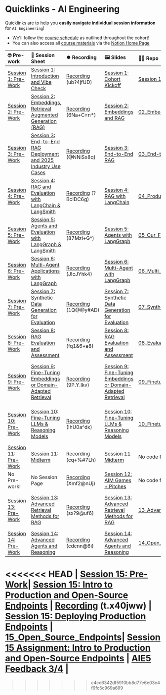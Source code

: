 # Quicklinks - AI Engineering

Quicklinks are to help you **easily navigate individual session information** for `AI Engineering`!  

- We'll follow the [course schedule](https://www.notion.so/The-AI-Engineering-Bootcamp-Cohort-5-Detailed-Schedule-Syllabus-158cd547af3d80039ed3c8f6dfe8be7c?pvs=4#158cd547af3d812a8555cdec981ca126) as outlined throughout the cohort!
- You can also access all [course materials](https://www.notion.so/The-AI-Engineering-Bootcamp-Cohort-5-Home-Page-175cd547af3d80969151ebc75bb1d94a?pvs=4#175cd547af3d8121b8c3ca20c7ce85ca) via the [Notion Home Page](https://www.notion.so/The-AI-Engineering-Bootcamp-Cohort-5-Home-Page-175cd547af3d80969151ebc75bb1d94a)


| 🤓 Pre-work | 📰 Session Sheet | ⏺️ Recording  | 🖼️ Slides     | 👨‍💻 Repo     | 📝 Homework      | 📁 Feedback       |
|:-----------------|:-----------------|:-----------------|:-----------------|:-----------------|:-----------------|:-----------------|
| [Session 1: Pre-Work](https://www.notion.so/The-AI-Engineering-Bootcamp-Cohort-5-Home-Page-175cd547af3d80969151ebc75bb1d94a?pvs=4#175cd547af3d8159907cf0ac05eb9050)| [Session 1: Introduction and Vibe Check](https://www.notion.so/Session-1-Introduction-and-Vibe-Check-177cd547af3d804d9ec7c0266889f947) | [Recording](https://us02web.zoom.us/rec/share/pNtF3s7dsxOnsDxMALes9o1yPSc0PfHr8rS7aVZSsDKqA9RysEhfzEi57ahT0F_R.eOIPyhx8A9e58B57) (ub?4jfUD) | [Session 1: Cohort Kickoff](https://www.canva.com/design/DAGcIeKKtHE/t9TVvikxC3EUetoqY1YoKA/edit?utm_content=DAGcIeKKtHE&utm_campaign=designshare&utm_medium=link2&utm_source=sharebutton) | [Session 1: Introduction and Vibe Check](https://github.com/AI-Maker-Space/AIE5/tree/main/01_Prompt%20Engineering%20and%20Prototyping%20Best%20Practices)| [Session 1 Assignment: Vibe Check](https://forms.gle/4VVx9rGrK9gqcZ8S9)| [AIE5 Feedback 1/14](https://forms.gle/7nfaP5ngje3HDKjV9)
| [Session 2: Pre-Work](https://www.notion.so/Session-2-Embeddings-Retrieval-Augmented-Generation-RAG-177cd547af3d80249224e8bbb97975e8?pvs=4#17bcd547af3d8052a52ff57ed804c10e)| [Session 2: Embeddings, Retrieval Augmented Generation (RAG)](https://www.notion.so/Session-2-Embeddings-Retrieval-Augmented-Generation-RAG-177cd547af3d80249224e8bbb97975e8) | [Recording](https://us02web.zoom.us/rec/share/UREOrwkbTnzfP4Ioje3vkVZ8vwM7aEL9JuEUjsCfAzDmcWQA173yK6vBhgyZdG5v.Fl-Fx1p09lj9a0dp) (6Na+C=n*) | [Session 2: Embeddings and RAG](https://www.canva.com/design/DAGcIaWlD3Y/OVppx6upOv0t0d97oVdacw/view?utm_content=DAGcIaWlD3Y&utm_campaign=designshare&utm_medium=link2&utm_source=uniquelinks&utlId=hd5aef0130e) | [02_Embeddings_and_RAG](https://github.com/AI-Maker-Space/AIE5/tree/main/02_Embeddings_and_RAG)| [Session 2: Embeddings & RAG](https://forms.gle/YaM6t7TTt63UtqCo7) | [AIE5 Feedback 1/16](https://forms.gle/32ndL9bWfJcYUQBJ8) |
| [Session 3: Pre-Work](https://www.notion.so/Session-3-End-to-End-RAG-Deployment-and-2025-Industry-Use-Cases-17bcd547af3d80f6b408ecc4f13dc37c?pvs=4#182cd547af3d80afbb70ec66b60e57e7)| [Session 3: End-to-End RAG Deployment and 2025 Industry Use Cases ](https://www.notion.so/Session-3-End-to-End-RAG-Deployment-and-2025-Industry-Use-Cases-17bcd547af3d80f6b408ecc4f13dc37c) | [Recording](https://us02web.zoom.us/rec/share/z34EifzLj8w-ZIBUyHY5g-zOoLx6uT7Pxll2xuxwHLBY471t7VQzypftjhIpt6Xi.UwCDCtAhWZ8r10GW) (@NNiSx8q) | [Session 3: End-to-End RAG](https://www.canva.com/design/DAGcIb0qWtg/CwUVvMJsSm_5DDoCScNIgw/edit?utm_content=DAGcIb0qWtg&utm_campaign=designshare&utm_medium=link2&utm_source=sharebutton) | [03_End-to-End_RAG](https://github.com/AI-Maker-Space/AIE5/tree/main/03_End-to-End_RAG) | [Session 3: End-to-End RAG](https://docs.google.com/forms/d/e/1FAIpQLSczSym0fvak79vJjGHTxKTtTl52xN-1Q7HnXErYA2iX1A609Q/viewform?usp=sharing) | [AIE5 Feedback 1/21](https://forms.gle/HVmGTLnGUGRzqsoX6) |
| [Session 4: Pre-Work](https://www.notion.so/Session-4-RAG-and-Evaluation-with-LangChain-LangSmith-17bcd547af3d805aa734d01fce1a057e?pvs=4#183cd547af3d8048a602eb915836bef9)| [Session 4: RAG and Evaluation with LangChain & LangSmith](https://www.notion.so/Session-4-RAG-and-Evaluation-with-LangChain-LangSmith-17bcd547af3d805aa734d01fce1a057e) | [Recording](https://us02web.zoom.us/rec/share/K3JiMwGgEmwt9a1NMJ-NDSPEm8OkTbMNVvd0EtiqvYI2lsCjtlxJHree_lJ_pkf1.seCwf2ZRyF0ru0Rb) (?Bc!DC6g)  | [Session 4: RAG with LangChain](https://www.canva.com/design/DAGcIXWQbdg/_h_4Y8AQIB9R5Kl9HmG8xQ/edit?utm_content=DAGcIXWQbdg&utm_campaign=designshare&utm_medium=link2&utm_source=sharebutton) | [04_Production_RAG](https://github.com/AI-Maker-Space/AIE5/tree/main/04_Production_RAG) | [Session 4: RAG with LangChain](https://docs.google.com/forms/d/e/1FAIpQLSeaJqV4RduOdgbUtBPDv63Yk-8HhlHf-C6yWHL4O9rcNDcAgQ/viewform?usp=sharing) | [AIE5 Feedback 1/23](https://forms.gle/pzwREd3RVRgp6D4q9) |
| [Session 5: Pre-Work](https://www.notion.so/Session-5-Agents-and-Evaluation-with-LangGraph-LangSmith-184cd547af3d807096c8ff666a008337?pvs=4#185cd547af3d80fa83afdc37a0668751)| [Session 5: Agents and Evaluation with LangGraph & LangSmith](https://www.notion.so/Session-5-Agents-and-Evaluation-with-LangGraph-LangSmith-184cd547af3d807096c8ff666a008337#185cd547af3d804fa3c7c27128b22936) | [Recording](https://us02web.zoom.us/rec/share/tI6js4yc5QSU_UULat7ULXY0azwKLtvFxVauxAOSpbjBtqVkPMmTrQxEsx1s2rRN.YZW67zTiEIrZbnMK) (87Mzi+G^) | [Session 5: Agents with LangGraph](https://www.canva.com/design/DAGcIdxf5K0/Y-0-K5HSH6D3YmfJQ3potg/edit?utm_content=DAGcIdxf5K0&utm_campaign=designshare&utm_medium=link2&utm_source=sharebutton) | [05_Our_First_Agent_with_LangGraph](https://github.com/AI-Maker-Space/AIE5/tree/main/05_Our_First_Agent_with_LangGraph) | [Session 5: Agents with LangGraph](https://forms.gle/EAjSjZ7C7TEjBKgN6) | [AIE5 Feedback 1/28](https://forms.gle/2MezDhct7BVt4NHo8) |
| [Session 6: Pre-Work](https://www.notion.so/Session-6-Multi-Agent-Applications-with-LangGraph-184cd547af3d808cbcdeeed381559dc8?pvs=4#184cd547af3d81d5b68de91e7aded8ac)| [Session 6: Multi-Agent Applications with LangGraph](https://www.notion.so/Session-6-Multi-Agent-Applications-with-LangGraph-184cd547af3d808cbcdeeed381559dc8) | [Recording](https://us02web.zoom.us/rec/share/lBGI73HPoNMW7MBjvX1CKXcBF3nbZn4h4GfU20HSAkqxFbjl1ND1los5XwXSDfwZ.r5arGZjTYOgxBO4f) (J!cJYhk4) | [Session 6:  Multi-Agent with LangGraph](https://www.canva.com/design/DAGcITD8I_E/0q7OhXagz-AfWNfp5RjDdA/edit?utm_content=DAGcITD8I_E&utm_campaign=designshare&utm_medium=link2&utm_source=sharebutton) | [06_Multi_Agent_with_LangGraph](https://github.com/AI-Maker-Space/AIE5/tree/main/06_Multi_Agent_with_LangGraph) | [Session 6:  Multi-Agent with LangGraph](https://forms.gle/3jF8X3NLTsD8uG4C6) | [AIE5 Feedback 1/30](https://forms.gle/CQpew16p4YKAtXZT6) |
| [Session 7: Pre-Work](https://www.notion.so/Session-7-Synthetic-Data-Generation-for-Evaluation-189cd547af3d8085ab5dc89d7b5c0879?pvs=4#189cd547af3d8103b7f2c5d9a383686a)| [Session 7: Synthetic Data Generation for Evaluation](https://www.notion.so/Session-7-Synthetic-Data-Generation-for-Evaluation-189cd547af3d8085ab5dc89d7b5c0879) |  [Recording](https://us02web.zoom.us/rec/share/rPTLLyth_oyE_7-aXWJoHnxKsg-UPHDrszdw5ny6ng7-l_DuX3M0W86THS2q2n-w.VL8kpsdpEOibmlg0) (1Q@@y#AD) | [Session 7: Synthetic Data Generation for Evaluation](https://www.canva.com/design/DAGcIQhny7k/unM4iPJ1HN83c18xRnnhBQ/edit?utm_content=DAGcIQhny7k&utm_campaign=designshare&utm_medium=link2&utm_source=sharebutton) | [07_Synthetic_Data_Generation_and_LangSmith](https://github.com/AI-Maker-Space/AIE5/tree/main/07_Synthetic_Data_Generation_and_LangSmith) | [Session 7: Synthetic Data Generation for Evaluation](https://forms.gle/erEBQJ3LoBnjFYFX6) | [AIE5 Feedback 2/4](https://forms.gle/E8iXiLwwpPCd49dx8) |
| [Session 8: Pre-Work](https://www.notion.so/Session-8-RAG-Evaluation-and-Assessment-189cd547af3d804bbf68df4ccbf888c3?pvs=4#191cd547af3d80ba9407d06e7c157d69)| [Session 8: RAG Evaluation and Assessment](https://www.notion.so/Session-8-RAG-Evaluation-and-Assessment-189cd547af3d804bbf68df4ccbf888c3) | [Recording](https://us02web.zoom.us/rec/play/cVT6Eb0l8dpgMQpLDg28hx4cmaxWVO6JM9OH1FuHOPwH11T84Q2H_VeQN--kIJMSKyr-Clo70eGIuvZK.mEUdJNs__pPKIYpD?canPlayFromShare=true&from=my_recording&continueMode=true&componentName=rec-play&originRequestUrl=https%3A%2F%2Fus02web.zoom.us%2Frec%2Fshare%2Fl2GgqNwg8PStYdjU7ZCmMmj6UmwgO0no-2YR1FphAt0yamETmsXEjPqn1kCi7VIC.jk1jaGu_zO45kW5H) (fq1&6+a8) | [Session 8: RAG Evaluation and Assessment](https://www.canva.com/design/DAGcISsjP8Y/wArKaK2F3jb5ocBgf91UqA/edit?utm_content=DAGcISsjP8Y&utm_campaign=designshare&utm_medium=link2&utm_source=sharebutton) | [08_Evaluating_RAG_With_Ragas](https://github.com/AI-Maker-Space/AIE5/tree/main/08_Evaluating_RAG_With_Ragas)| [Session 8: RAG Evaluation and Assessment](https://forms.gle/A5zJusphC8DkaKxz7) | [AIE5 Feedback 2/6](https://forms.gle/vB6iMr9sgqmz5A5x5) |
| [Session 9: Pre-Work](https://www.notion.so/Session-9-Fine-Tuning-Embeddings-or-Domain-Adapted-Retrieval-189cd547af3d80e2a20af073060f2c0c?pvs=4#189cd547af3d81048f71c349e2c5ca9d)| [Session 9: Fine-Tuning Embeddings or Domain-Adapted Retrieval](https://www.notion.so/Session-9-Fine-Tuning-Embeddings-or-Domain-Adapted-Retrieval-189cd547af3d80e2a20af073060f2c0c) | [Recording](https://us02web.zoom.us/rec/share/eWW79xYKT51-L-EWPAYEOabirkPjAuV_oyPb-7PeOPc-tdZnIZmv817wdesULUkw.dIVe86Fsaidc0M5h) (9P.Y.Ikv) | [Session 9: Fine-Tuning Embeddings or Domain-Adapted Retrieval](https://www.canva.com/design/DAGe090dCmE/mCfN3RdVz9StXX6ec9U_kg/edit?utm_content=DAGe090dCmE&utm_campaign=designshare&utm_medium=link2&utm_source=sharebutton)| [09_Finetuning_Embeddings](https://github.com/AI-Maker-Space/AIE5/tree/main/09_Finetuning_Embeddings)| [Session 9 Assignment: Fine-Tuning Embeddings or Domain-Adapted Retrieval](https://forms.gle/eYVTYBLdDsV5QK1j8) | [AIE5 Feedback 2/11](https://forms.gle/FgtkahAXGivuZWsV8) |
| [Session 10: Pre-Work](https://www.notion.so/Session-10-Fine-Tuning-LLM-Chat-Models-189cd547af3d80b3b460cdf16ceb212d?pvs=4#189cd547af3d81679890c02cf1812071)| [Session 10: Fine-Tuning LLMs & Reasoning Models ](https://www.notion.so/Session-10-Fine-Tuning-LLM-Chat-Models-189cd547af3d80b3b460cdf16ceb212d) | [Recording](https://us02web.zoom.us/rec/share/WM85q-HkiEMDfHP4j4vXB5dB-f0W9Q39fVWvKNZzqED9HjK89jJMcMNaOUafDDE4.pkaFKBwyFr-ZjzDj) (!hU0a^dx)| [Session 10: Fine-Tuning LLMs & Reasoning Models](https://www.canva.com/design/DAGcIQDgXnI/32F5QSz2_S_8b2ATHjZrBA/edit?utm_content=DAGcIQDgXnI&utm_campaign=designshare&utm_medium=link2&utm_source=sharebutton)| [10_Finetuning_Reasoning_Model](https://github.com/AI-Maker-Space/AIE5/tree/main/10_Finetuning_Reasoning_Model) | [Session 10 Assignment: Fine-Tuning LLMs & Reasoning Models](https://forms.gle/aMDtvaYdbjmtvBuN7)  | [AIE5 Feedback 2/13](https://forms.gle/zQGUnYk5AYfp2v9r9) |
| [Session 11: Pre-Work](https://www.notion.so/Session-11-Midterm-189cd547af3d800d8407f74826756268?pvs=4#189cd547af3d81258ed4dcbb38174af1)| [Session 11: Midterm](https://www.notion.so/Session-11-Midterm-189cd547af3d800d8407f74826756268) | [Recording](https://us02web.zoom.us/rec/share/rzTuFJ5SQYULRf0pucVw-s-mCjwDdD_ZTaJWxuuFl8wV-35gKiCove270Oq8TYnC.cCsi5J9Zdwo3vVuK) (cq+%#7Lh) | [Session 11 Midterm](https://www.canva.com/design/DAGffYd6uTk/USGVUvzKSNIsfHxAnt9B7Q/edit?utm_content=DAGffYd6uTk&utm_campaign=designshare&utm_medium=link2&utm_source=sharebutton)| No code for this session! | [Session 11 Assignment: Midterm](https://forms.gle/mPsAKoZNDEuvENop9)  | [AIE5 Feedback 2/18](https://forms.gle/FotuR2wcKyrmQk386) |
| No Pre-work!| No Session Page| [Recording](https://us02web.zoom.us/rec/share/y6tgokYb54SflZATKGsxvCSgKjpRVcLN7f4u9UpGDwR3IgULZu3Hj5aeLclK1tyb.DiYtEj0Kyu3PSQQc ) (Xmf2@nUj) | [Session 12: AIM Games + Pitches](https://www.canva.com/design/DAGcIQ4cNCk/T8-qaArTD5xacj3J6DVEKA/edit?utm_content=DAGcIQ4cNCk&utm_campaign=designshare&utm_medium=link2&utm_source=sharebutton)| No code for this session! | Complete Your Midterm! |[AIE5 Feedback 2/20](https://forms.gle/kxMNx3GcmywRge4w9) |
| [Session 13: Pre-Work](https://www.notion.so/Session-13-Advanced-Retrieval-Methods-for-RAG-189cd547af3d80a3bf1ac5e2dbf92e2f?pvs=4#189cd547af3d8112a298ffe0974ad45e)| [Session 13: Advanced Retrieval Methods for RAG ](https://www.notion.so/Session-13-Advanced-Retrieval-Methods-for-RAG-189cd547af3d80a3bf1ac5e2dbf92e2f) | [Recording](https://us02web.zoom.us/rec/component-page?accessLevel=meeting&action=viewdetailpage&sharelevel=meeting&useWhichPasswd=meeting&requestFrom=pwdCheck&clusterId=us02&componentName=need-password&meetingId=FG-Fku2YSbvkufXIeaAPryEqipD70WUhNoqBCgiYYcOTc63o7L9WZgtEKanMgLF9.MnocFQceDvQ9QBi9&originRequestUrl=https%3A%2F%2Fus02web.zoom.us%2Frec%2Fshare%2FeKyRkzqQxrYaGpwMPsDtjVJ5CFIH9O6D6yY0uwBp0g97XeAAN7SgZSO2J2fWCsKA.NBgYxYsmttQIZtdq) (sx?9@uf6)| [Session 13: Advanced Retrieval Methods for RAG ](https://www.canva.com/design/DAGcIZJl1LE/5FrHWDvWk26mtXPQGfiWIQ/edit?utm_content=DAGcIZJl1LE&utm_campaign=designshare&utm_medium=link2&utm_source=sharebutton)| [13_Advanced_Retrieval](https://github.com/AI-Maker-Space/AIE5/tree/main/13_Advanced_Retrieval)| [Session 13 Assignment: Advanced Retrieval Methods for RAG](https://forms.gle/Qzu2cQuJUs18DwR77) | [AIE5 Feedback 2/25](https://forms.gle/dmLArq2jxFCjWuJ6A) |
| [Session 14: Pre-Work](https://www.notion.so/Session-14-Advanced-Agents-and-Reasoning-1a6cd547af3d800184c0c042fdb9dd73?pvs=4#1a6cd547af3d80ab9ddee9581538285c)| [Session 14: Advanced Agents and Reasoning](https://www.notion.so/Session-14-Advanced-Agents-and-Reasoning-1a6cd547af3d800184c0c042fdb9dd73) | [Recording](https://us02web.zoom.us/rec/share/9Sz-sPJXUr0iwCf8R-USY1ZLEHRdbcMOFxt56gSWBRzDFvjIKzGAQZQdHOMsBs63.CdqdFofBwGLvbXVM) (cdcnn@6i) | [Session 14: Advanced Agents and Reasoning](https://www.canva.com/design/DAGgVdCtgo0/iQk-xEO-rabxxaetUmHBeg/edit?utm_content=DAGgVdCtgo0&utm_campaign=designshare&utm_medium=link2&utm_source=sharebutton)| [14_Open_DeepResearch](https://github.com/AI-Maker-Space/AIE5/tree/main/14_Open_DeepResearch)| [Session 14: Advanced Agents and Reasoning](https://forms.gle/h8FZhB9WPQMXLFV1A)| [AIE5 Feedback 2/27](https://forms.gle/P1YcBPZuF6bhukU9A) |
<<<<<<< HEAD
| [Session 15: Pre-Work](https://www.notion.so/Session-15-Intro-to-Production-and-Open-Source-Endpoints-189cd547af3d80168768dc2a8e18cfed?pvs=4#189cd547af3d816b8edce736371f4e47)| [Session 15: Intro to Production and Open-Source Endpoints](https://www.notion.so/Session-15-Intro-to-Production-and-Open-Source-Endpoints-189cd547af3d80168768dc2a8e18cfed) | [Recording](https://us02web.zoom.us/rec/share/yyfRWpLirOF5dG7x7bPq-nDAMMl_7A9NrJezZ1lOYzV_pnXx2DqewqjjN6TO9g66.nzdC7HDNKuLkKBgz) (t.x40jww) | [Session 15: Deploying Production Endpoints](https://www.canva.com/design/DAGgzHilCCM/V1mncJGrJ_2LhpADDxKvRQ/edit?utm_content=DAGgzHilCCM&utm_campaign=designshare&utm_medium=link2&utm_source=sharebutton) | [15_Open_Source_Endpoints](https://github.com/AI-Maker-Space/AIE5/tree/main/15_Open_Source_Endpoints)| [Session 15 Assignment: Intro to Production and Open-Source Endpoints](https://forms.gle/ii1LNb2oxuHhH1xd9) | [AIE5 Feedback 3/4](https://forms.gle/gMZfY2oHmeYMhWmn6) |
=======
>>>>>>> c4cc6342df5910bb8d77e6e03e4f9fc5c969a699
